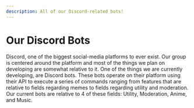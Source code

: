 ```yaml
---
description: All of our Discord-related bots!
---
```


# Our Discord Bots

Discord, one of the biggest social-media platforms to ever exist. Our group is centered around the platform and most of the things we plan on developing are somewhat relative to it. One of the things we are currently developing, are Discord bots. These bots operate on their platform using their API to execute a series of commands ranging from features that are relative to fields regarding memes to fields regarding utility and moderation. Our current bots are relative to 4 of these fields: Utility, Moderation, Anime, and Music.

